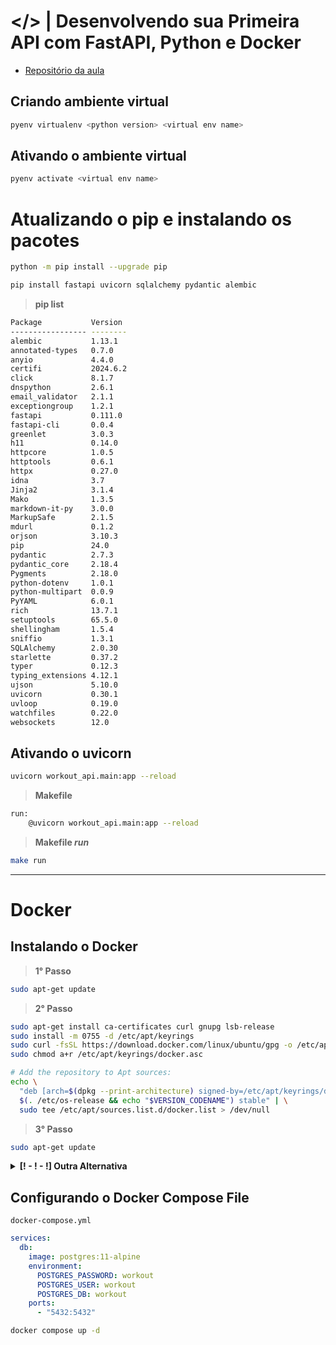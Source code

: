 # </> | Desenvolvendo sua Primeira API com FastAPI, Python e Docker

- [Repositório da aula](https://github.com/digitalinnovationone/workout_api/tree/main/workout_api)

## Criando ambiente virtual

```bash
pyenv virtualenv <python version> <virtual env name>
```

## Ativando o ambiente virtual

```bash
pyenv activate <virtual env name>
```

# Atualizando o pip e instalando os pacotes

```bash
python -m pip install --upgrade pip
```

```bash
pip install fastapi uvicorn sqlalchemy pydantic alembic
```

> **pip list**

```bash
Package           Version
----------------- --------
alembic           1.13.1
annotated-types   0.7.0
anyio             4.4.0
certifi           2024.6.2
click             8.1.7
dnspython         2.6.1
email_validator   2.1.1
exceptiongroup    1.2.1
fastapi           0.111.0
fastapi-cli       0.0.4
greenlet          3.0.3
h11               0.14.0
httpcore          1.0.5
httptools         0.6.1
httpx             0.27.0
idna              3.7
Jinja2            3.1.4
Mako              1.3.5
markdown-it-py    3.0.0
MarkupSafe        2.1.5
mdurl             0.1.2
orjson            3.10.3
pip               24.0
pydantic          2.7.3
pydantic_core     2.18.4
Pygments          2.18.0
python-dotenv     1.0.1
python-multipart  0.0.9
PyYAML            6.0.1
rich              13.7.1
setuptools        65.5.0
shellingham       1.5.4
sniffio           1.3.1
SQLAlchemy        2.0.30
starlette         0.37.2
typer             0.12.3
typing_extensions 4.12.1
ujson             5.10.0
uvicorn           0.30.1
uvloop            0.19.0
watchfiles        0.22.0
websockets        12.0
```

## Ativando o uvicorn

```bash
uvicorn workout_api.main:app --reload
```

> **Makefile**

```bash
run:
	@uvicorn workout_api.main:app --reload
```

> **Makefile _run_**

```bash
make run
```

---

# Docker

## Instalando o Docker

> **1° Passo**

```bash
sudo apt-get update
```

> **2° Passo**
```bash
sudo apt-get install ca-certificates curl gnupg lsb-release
sudo install -m 0755 -d /etc/apt/keyrings
sudo curl -fsSL https://download.docker.com/linux/ubuntu/gpg -o /etc/apt/keyrings/docker.asc
sudo chmod a+r /etc/apt/keyrings/docker.asc

# Add the repository to Apt sources:
echo \
  "deb [arch=$(dpkg --print-architecture) signed-by=/etc/apt/keyrings/docker.asc] https://download.docker.com/linux/ubuntu \
  $(. /etc/os-release && echo "$VERSION_CODENAME") stable" | \
  sudo tee /etc/apt/sources.list.d/docker.list > /dev/null
```

> **3° Passo**

```bash
sudo apt-get update
```

<details>

<summary><b>[! - ! - !] Outra Alternativa</b></summary>

```bash
sudo apt install apt-transport-https ca-certificates curl software-properties-common
curl -fsSL https://download.docker.com/linux/ubuntu/gpg | sudo apt-key add -
sudo add-apt-repository "deb [arch=amd64] https://download.docker.com/linux/ubuntu focal stable"
sudo apt update
```

```bash
apt-cache policy docker-ce
```

Output of `apt-cache policy docker-ce`:
```bash

docker-ce:
  Installed: (none)
  Candidate: 5:19.03.9~3-0~ubuntu-focal
  Version table:
     5:19.03.9~3-0~ubuntu-focal 500
        500 https://download.docker.com/linux/ubuntu focal/stable amd64 Packages

```

```bash
sudo apt install docker-ce
```

```bash
sudo systemctl status docker
```

Output `sudo systemctl status docker`:
```bash
Output
● docker.service - Docker Application Container Engine
     Loaded: loaded (/lib/systemd/system/docker.service; enabled; vendor preset: enabled)
     Active: active (running) since Tue 2020-05-19 17:00:41 UTC; 17s ago
TriggeredBy: ● docker.socket
       Docs: https://docs.docker.com
   Main PID: 24321 (dockerd)
      Tasks: 8
     Memory: 46.4M
     CGroup: /system.slice/docker.service
             └─24321 /usr/bin/dockerd -H fd:// --containerd=/run/containerd/containerd.sock
```

## Docker Compose

```bash
curl -SL https://github.com/docker/compose/releases/download/v2.27.1/docker-compose-linux-x86_64 -o ~/.docker/cli-plugins/docker-compose
```

**Dar permissões de execução**

```bash
chmod +x ~/.docker/cli-plugins/docker-compose
```

**Verificar a instalação** - Para ter certeza que tudo deu certo basta entrar com o comando docker compose version.

```bash
docker compose version
```

Output `docker compose version`:

```bash
Docker Compose version v2.27.1
```

```bash
sudo groupadd docker
sudo usermod -aG docker $USER
newgrp docker
sudo docker run hello-world
```

Output `sudo docker run hello-world`:
```bash
Hello from Docker!
This message shows that your installation appears to be working correctly.
```

</details>

## Configurando o Docker Compose File


`docker-compose.yml`
```yml
services:
  db:
    image: postgres:11-alpine
    environment:
      POSTGRES_PASSWORD: workout
      POSTGRES_USER: workout
      POSTGRES_DB: workout
    ports:
      - "5432:5432"
```

```bash
docker compose up -d
```